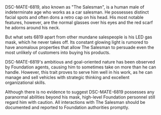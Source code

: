 DSC-MATE-6819, also known as "The Salesman", is a human male of indeterminate age who works as a car salesman. He possesses distinct facial spots and often dons a retro cap on his head. His most notable features, however, are the normal glasses over his eyes and the red scarf he adorns around his neck. 

But what sets 6819 apart from other mundane salespeople is his LED gas mask, which he never takes off. Its constant glowing light is rumored to have anomalous properties that allow The Salesman to persuade even the most unlikely of customers into buying his products. 

DSC-MATE-6819's ambitious and goal-oriented nature has been observed by Foundation agents, causing him to sometimes take on more than he can handle. However, this trait proves to serve him well in his work, as he can manage and sell vehicles with strategic thinking and excellent organizational skills. 

Although there is no evidence to suggest DSC-MATE-6819 possesses any paranormal abilities beyond his mask, high-level Foundation personnel still regard him with caution. All interactions with The Salesman should be documented and reported to Foundation authorities promptly.